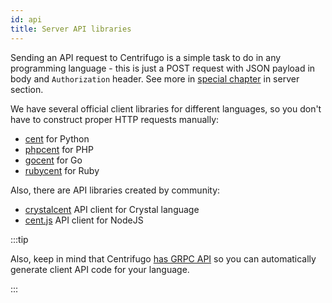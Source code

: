 ```yaml
---
id: api
title: Server API libraries 
---
```


Sending an API request to Centrifugo is a simple task to do in any programming language - this is just a POST request with JSON payload in body and `Authorization` header. See more in [special chapter](../server/server_api.md#http-api) in server section.

We have several official client libraries for different languages, so you don't have to construct proper HTTP requests manually:

* [cent](https://github.com/centrifugal/cent) for Python
* [phpcent](https://github.com/centrifugal/phpcent) for PHP
* [gocent](https://github.com/centrifugal/gocent) for Go
* [rubycent](https://github.com/centrifugal/rubycent) for Ruby

Also, there are API libraries created by community:

* [crystalcent](https://github.com/devops-israel/crystalcent) API client for Crystal language
* [cent.js](https://github.com/SocketSomeone/cent.js) API client for NodeJS

:::tip

Also, keep in mind that Centrifugo [has GRPC API](../server/server_api.md#grpc-api) so you can automatically generate client API code for your language.

:::
